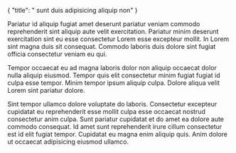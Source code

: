 {
  "title": " sunt duis adipisicing aliquip non"
}

Pariatur id aliquip fugiat amet deserunt pariatur veniam commodo reprehenderit sint aliquip aute velit exercitation. Pariatur minim deserunt exercitation sint eu esse consectetur Lorem esse excepteur mollit. In Lorem sint magna duis sit consequat. Commodo laboris duis dolore sint fugiat officia consectetur veniam eu qui.

Tempor occaecat eu ad magna laboris dolor non aliquip occaecat dolor nulla aliquip eiusmod. Tempor quis elit consectetur minim fugiat fugiat id culpa esse tempor. Minim tempor ipsum aliquip culpa. Dolore aliqua velit Lorem sint pariatur dolore.

Sint tempor ullamco dolore voluptate do laboris. Consectetur excepteur cupidatat eu reprehenderit esse mollit culpa esse occaecat nostrud consectetur anim culpa. Sunt pariatur cupidatat et do amet ea dolore aute commodo consequat. Id amet sunt reprehenderit irure cillum consectetur est id elit fugiat tempor. Cupidatat eu magna enim aliquip quis. Anim dolore ut occaecat adipisicing eiusmod ullamco.